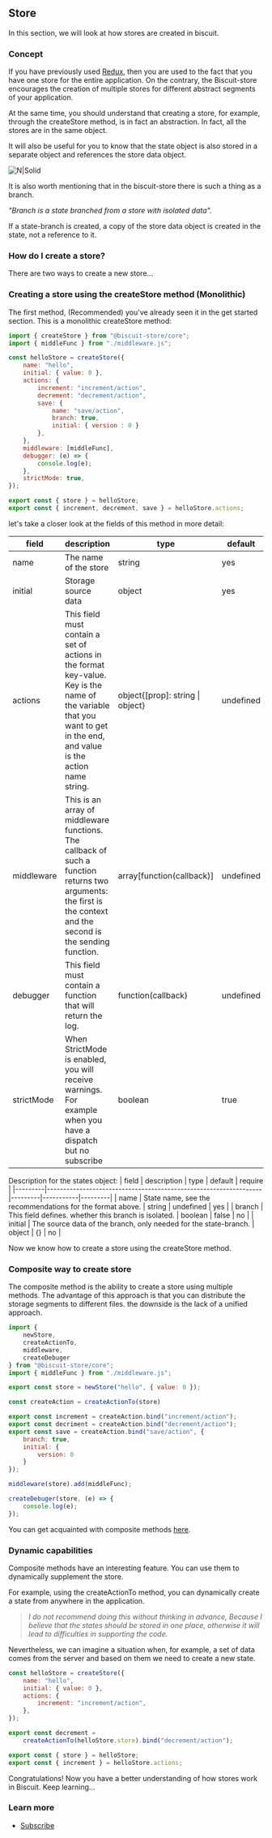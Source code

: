 ## Store
In this section, we will look at how stores are created in biscuit.

### Concept
If you have previously used [Redux](https://redux.js.org/), then you are used to the fact that you have one store for the entire application. On the contrary, the Biscuit-store encourages the creation of multiple stores for different abstract segments of your application.

At the same time, you should understand that creating a store, for example, through the createStore method, is in fact an abstraction. In fact, all the stores are in the same object.

It will also be useful for you to know that the state object is also stored in a separate object and references the store data object.

![N|Solid](/docs/assets/store.png)

It is also worth mentioning that in the biscuit-store there is such a thing as a branch. 

*"Branch is a state branched from a store with isolated data".*

If a state-branch is created, a copy of the store data object is created in the state, not a reference to it.

### How do I create a store?

There are two ways to create a new store...

### Creating a store using the createStore method (Monolithic)
The first method, (Recommended) you've already seen it in the get started section. This is a monolithic createStore method:

```javascript
import { createStore } from "@biscuit-store/core";
import { middleFunc } from "./middleware.js";

const helloStore = createStore({
    name: "hello",
    initial: { value: 0 },
    actions: {
        increment: "increment/action",
        decrement: "decrement/action",
        save: {
            name: "save/action",
            branch: true,
            initial: { version : 0 }
        },
    }, 
    middleware: [middleFunc],
    debugger: (e) => {
        console.log(e);
    },
    strictMode: true,
});

export const { store } = helloStore;
export const { increment, decrement, save } = helloStore.actions;
```
let's take a closer look at the fields of this method in more detail:

| field      | description                                                                                                                                                                                            | type                                  | default   | require |
|------------|--------------------------------------------------------------------------------------------------------------------------------------------------------------------------------------------------------|---------------------------------------|-----------|---------|
| name       | The name of the store | string | yes     |
| initial    | Storage source data | object | yes     |
| actions    | This field must contain a set of actions in the format key-value.  Key is the name of the variable that you want to get in the end,  and value is the action name string. | object{[prop]: string \| object}      | undefined | no      |
| middleware | This is an array of middleware functions.  The callback of such a function returns two arguments:  the first is the context and the second is the sending function.                                    | array[function(callback)]             | undefined | no      |
| debugger   | This field must contain a function that will return the log.                                                                                                                                           | function(callback)                    | undefined | no      |
| strictMode | When StrictMode is enabled, you will receive warnings. For example when you have a dispatch but no subscribe                                                                                           | boolean                               | true      | no      |


Description for the states object:
| field   | description                                                      | type    | default   | require |
|---------|------------------------------------------------------------------|---------|-----------|---------|
| name    | State name, see the recommendations for the format above.        | string  | undefined | yes     |
| branch  | This field defines. whether this branch is isolated.             | boolean | false     | no      |
| initial | The source data of the branch, only needed for the state-branch. | object  | {}        | no      |

Now we know how to create a store using the createStore method.

### Composite way to create store
The composite method is the ability to create a store using multiple methods. The advantage of this approach is that you can distribute the storage segments to different files. the downside is the lack of a unified approach.

```javascript
import { 
    newStore, 
    createActionTo, 
    middleware, 
    createDebuger 
} from "@biscuit-store/core";
import { middleFunc } from "./middleware.js";

export const store = newStore("hello", { value: 0 });

const createAction = createActionTo(store)

export const increment = createAction.bind("increment/action");
export const decriment = createAction.bind("decrement/action");
export const save = createAction.bind("save/action", {
    branch: true, 
    initial: {
        version: 0
    }
});

middleware(store).add(middleFunc);

createDebuger(store, (e) => {
    console.log(e);
});
```
You can get acquainted with composite methods [here](https://redux.js.org/).

### Dynamic capabilities

Composite methods have an interesting feature. You can use them to dynamically supplement the store.

For example, using the createActionTo method, you can dynamically create a state from anywhere in the application.

> *I do not recommend doing this without thinking in advance, Because I believe that the states should be stored in one place, otherwise it will lead to difficulties in supporting the code.* 

Nevertheless, we can imagine a situation when, for example, a set of data comes from the server and based on them we need to create a new state.

```javascript
const helloStore = createStore({
    name: "hello",
    initial: { value: 0 },
    actions: {
        increment: "increment/action",
    }, 
});

export const decrement = 
    createActionTo(helloStore.store).bind("decrement/action");

export const { store } = helloStore;
export const { increment } = helloStore.actions;
```

Congratulations! Now you have a better understanding of how stores work in Biscuit. Keep learning...

### Learn more
 - [Subscribe](/docs/core/SUBSCRIBE.md)
